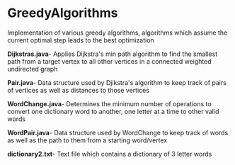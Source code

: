 # GreedyAlgorithms
Implementation of various greedy algorithms, algorithms which assume the current optimal step leads to the best optimization

**Dijkstras.java**- Applies Dijkstra's min path algorithm to find the smallest path from a target vertex to all other vertices in a connected weighted undirected graph 

**Pair.java**- Data structure used by Djikstra's algorithm to keep track of pairs of vertices as well as distances to those vertices

**WordChange.java**- Determines the minimum number of operations to convert one dictionary word to another, one letter at a time to other valid words  

**WordPair.java**- Data structure used by WordChange to keep track of words as well as the path to them from a starting word/vertex

**dictionary2.txt**- Text file which contains a dictionary of 3 letter words 
